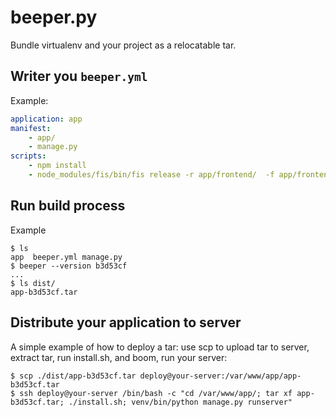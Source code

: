 # beeper.py
Bundle virtualenv and your project as a relocatable tar.

## Writer you `beeper.yml`

Example:

```yaml
application: app
manifest:
    - app/
    - manage.py
scripts:
    - npm install
    - node_modules/fis/bin/fis release -r app/frontend/  -f app/frontend/fis-conf.js -mpod ./zion
```

## Run build process

Example

```
$ ls
app  beeper.yml manage.py
$ beeper --version b3d53cf
...
$ ls dist/
app-b3d53cf.tar
```

## Distribute your application to server

A simple example of how to deploy a tar: use scp to upload tar to server, extract tar, run install.sh, and boom, run your server:

```
$ scp ./dist/app-b3d53cf.tar deploy@your-server:/var/www/app/app-b3d53cf.tar
$ ssh deploy@your-server /bin/bash -c "cd /var/www/app/; tar xf app-b3d53cf.tar; ./install.sh; venv/bin/python manage.py runserver"
```
